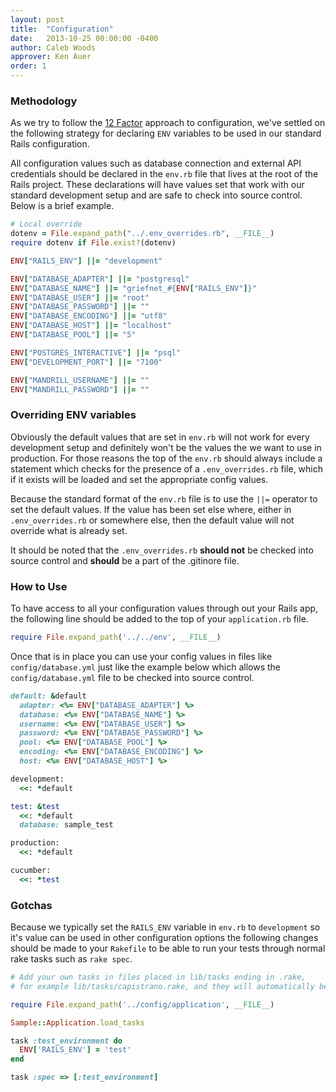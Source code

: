 ```yaml
---
layout: post
title:  "Configuration"
date:   2013-10-25 00:00:00 -0400
author: Caleb Woods
approver: Ken Auer
order: 1
---
```


### Methodology

As we try to follow the [12 Factor](http://12factor.net/config) approach to configuration, we've settled on the following strategy for declaring `ENV` variables to be used in our standard Rails configuration.

All configuration values such as database connection and external API credentials should be declared in the `env.rb` file that lives at the root of the Rails project. These declarations will have values set that work with our standard development setup and are safe to check into source control.  Below is a brief example.

```ruby
# Local override
dotenv = File.expand_path("../.env_overrides.rb", __FILE__)
require dotenv if File.exist?(dotenv)

ENV["RAILS_ENV"] ||= "development"

ENV["DATABASE_ADAPTER"] ||= "postgresql"
ENV["DATABASE_NAME"] ||= "griefnet_#{ENV["RAILS_ENV"]}"
ENV["DATABASE_USER"] ||= "root"
ENV["DATABASE_PASSWORD"] ||= ""
ENV["DATABASE_ENCODING"] ||= "utf8"
ENV["DATABASE_HOST"] ||= "localhost"
ENV["DATABASE_POOL"] ||= "5"

ENV["POSTGRES_INTERACTIVE"] ||= "psql"
ENV["DEVELOPMENT_PORT"] ||= "7100"

ENV["MANDRILL_USERNAME"] ||= ""
ENV["MANDRILL_PASSWORD"] ||= ""
```

### Overriding ENV variables

Obviously the default values that are set in `env.rb` will not work for every development setup and definitely won't be the values the we want to use in production.  For those reasons the top of the `env.rb` should always include a statement which checks for the presence of a `.env_overrides.rb` file, which if it exists will be loaded and set the appropriate config values.

Because the standard format of the `env.rb` file is to use the `||=` operator to set the default values. If the value has been set else where, either in `.env_overrides.rb` or somewhere else, then the default value will not override what is already set.

It should be noted that the `.env_overrides.rb` **should not** be checked into source control and **should** be a part of the .gitinore file.

### How to Use

To have access to all your configuration values through out your Rails app, the following line should be added to the top of your `application.rb` file.

```ruby
require File.expand_path('../../env', __FILE__)
```

Once that is in place you can use your config values in files like `config/database.yml` just like the example below which allows the `config/database.yml` file to be checked into source control.

```ruby
default: &default
  adapter: <%= ENV["DATABASE_ADAPTER"] %>
  database: <%= ENV["DATABASE_NAME"] %>
  username: <%= ENV["DATABASE_USER"] %>
  password: <%= ENV["DATABASE_PASSWORD"] %>
  pool: <%= ENV["DATABASE_POOL"] %>
  encoding: <%= ENV["DATABASE_ENCODING"] %>
  host: <%= ENV["DATABASE_HOST"] %>

development:
  <<: *default

test: &test
  <<: *default
  database: sample_test

production:
  <<: *default

cucumber:
  <<: *test
```

### Gotchas

Because we typically set the `RAILS_ENV` variable in `env.rb` to `development` so it's value can be used in other configuration options the following changes should be made to your `Rakefile` to be able to run your tests through normal rake tasks such as `rake spec`.

```ruby
# Add your own tasks in files placed in lib/tasks ending in .rake,
# for example lib/tasks/capistrano.rake, and they will automatically be available to Rake.

require File.expand_path('../config/application', __FILE__)

Sample::Application.load_tasks

task :test_environment do
  ENV['RAILS_ENV'] = 'test'
end

task :spec => [:test_environment]
```
